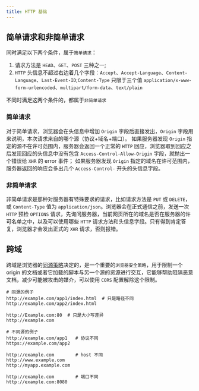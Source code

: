 ```yaml
---
title: HTTP 基础
---
```


## 简单请求和非简单请求

同时满足以下两个条件，属于`简单请求`：

1. 请求方法是 `HEAD`、`GET`、`POST` 三种之一;
2. `HTTP` 头信息不超过右边着几个字段：`Accept`、`Accept-Language`、`Content-Language`、`Last-Event-ID`;`Content-Type` 只限于三个值 `application/x-www-form-urlencoded`、`multipart/form-data`、`text/plain`

不同时满足这两个条件的，都属于`非简单请求`

### 简单请求

对于简单请求，浏览器会在头信息中增加 `Origin` 字段后直接发出，`Origin` 字段用来说明，本次请求来自的哪个源（协议+域名+端口）。
如果服务器发现 `Origin` 指定的源不在许可范围内，服务器会返回一个正常的 `HTTP` 回应，浏览器取到回应之后发现回应的头信息中没有包含 `Access-Control-Allow-Origin` 字段，就抛出一个错误给 `XHR` 的 error 事件；
如果服务器发现 `Origin` 指定的域名在许可范围内，服务器返回的响应会多出几个 `Access-Control-` 开头的头信息字段。

### 非简单请求

非简单请求是那种对服务器有特殊要求的请求，比如请求方法是 `PUT` 或 `DELETE`，或 `Content-Type` 值为 `application/json`。浏览器会在正式通信之前，发送一次 `HTTP` 预检 `OPTIONS` 请求，先询问服务器，当前网页所在的域名是否在服务器的许可名单之中，以及可以使用哪些 `HTTP` 请求方法和头信息字段。只有得到肯定答复，浏览器才会发出正式的 `XHR` 请求，否则报错。

## 跨域

跨域是浏览器的[同源策略](https://developer.mozilla.org/zh-CN/docs/Web/Security/Same-origin_policy)决定的，是一个重要的`浏览器安全策略`，用于限制一个 origin 的文档或者它加载的脚本与另一个源的资源进行交互，它能够帮助阻隔恶意文档，减少可能被攻击的媒介，可以使用 `CORS` 配置解除这个限制。

```shell
# 同源的例子
http://example.com/app1/index.html  # 只是路径不同
http://example.com/app2/index.html

http://Example.com:80  # 只是大小写差异
http://example.com

# 不同源的例子
http://example.com/app1   # 协议不同
https://example.com/app2

http://example.com        # host 不同
http://www.example.com
http://myapp.example.com

http://example.com        # 端口不同
http://example.com:8080
```
